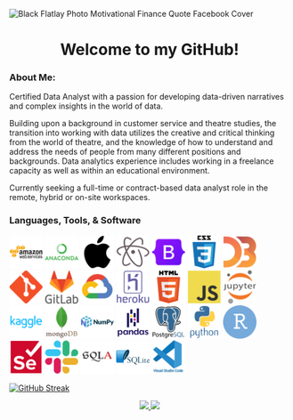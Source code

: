 ![Black Flatlay Photo Motivational Finance Quote Facebook Cover](https://user-images.githubusercontent.com/74272707/192935121-481576ca-1d2b-4d13-ba00-a747b949fbcd.png)
<h1 align="center">Welcome to my GitHub!</h1>
<h3>
  About Me:
</h3>
<p>
  Certified Data Analyst with a passion for developing data-driven narratives and complex insights in the world of data.
</p>
<p>
  Building upon a background in customer service and theatre studies, the transition into working with data utilizes the creative and critical thinking from the world of theatre, and the knowledge of how to understand and address the needs of people from many different positions and backgrounds. Data analytics experience includes working in a freelance capacity as well as within an educational environment. 
</p>
<p>
    Currently seeking a full-time or contract-based data analyst role in the remote, hybrid or on-site workspaces.
</p>
<h3>Languages, Tools, & Software</h3>
<div id="badges">
  <img src="/images/amazonwebservices-original-wordmark.svg" height="60">
  <img src="/images/anaconda-original-wordmark.svg" height="60">
  <img src="/images/apple-original.svg" height="60">
  <img src="/images/atom-original.svg" height="60">
  <img src="/images/bootstrap-original.svg" height="60">  
  <img src="/images/css3-original-wordmark.svg" height="60">
  <img src="/images/d3js-original.svg" height="60"> 
  <img src="/images/git-original.svg" height="60"> 
  <img src="/images/gitlab-original-wordmark.svg" height="60">
  <img src="/images/googlecloud-original.svg" height="60"> 
  <img src="/images/heroku-original-wordmark.svg" height="60">
  <img src="/images/html5-original-wordmark.svg" height="60">
  <img src="/images/javascript-original.svg" height="60"> 
  <img src="/images/jupyter-original-wordmark.svg" height="60">
  <img src="/images/kaggle-original-wordmark.svg" height="60">
  <img src="/images/mongodb-original-wordmark.svg" height="60">
  <img src="/images/numpy-original-wordmark.svg" height="60">
  <img src="/images/pandas-original-wordmark.svg" height="60">
  <img src="/images/postgresql-original-wordmark.svg" height="60">
  <img src="/images/python-original-wordmark.svg" height="60">
  <img src="/images/rstudio-original.svg" height="60"> 
  <img src="/images/selenium-original.svg" height="60"> 
  <img src="/images/slack-original.svg" height="60"> 
  <img src="/images/sqlalchemy-original.svg" height="60"> 
  <img src="/images/sqlite-original-wordmark.svg" height="60">
  <img src="/images/vscode-original-wordmark.svg" height="60">
</div>
<div id="badges">

[![GitHub Streak](http://github-readme-streak-stats.herokuapp.com?user=jwhite1987&theme=dark&background=FFFFFF)](https://git.io/streak-stats)

</div>

<div id="badges" align="center">
  <a href="https://www.linkedin.com/in/jwhite1987" target="_blank">
    <img src="https://img.shields.io/badge/LINKEDIN-JWHITE1987-informational"/>
  </a>
  <a href="https://www.jwhiteanalytics.com" target="_blank">
    <img src="https://img.shields.io/badge/PORTFOLIO-WEBSITE-blue"/>
  </a>
</div>
